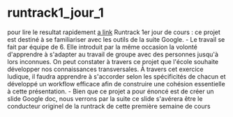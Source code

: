 # runtrack1_jour_1
pour lire le resultat rapidement [a link](https://johan-bouguermouh.github.io/runtrack1_jour_1/)
Runtrack 1er jour de cours : ce projet est destiné à se familiariser avec les outils de la suite Google.  - Le travail se fait par équipe de 6. Elle introduit par la même occasion la volonté d'apprendre à s'adapter au travail de groupe avec des personnes jusqu'à lors inconnues. On peut constater à travers ce projet que l'école souhaite développer nos connaissances transversales. À travers cet exercice ludique, il faudra apprendre à s'accorder selon les spécificités de chacun et développé un workflow efficace afin de construire une cohésion essentielle à cette présentation. - Bien que ce projet a pour énoncé est de créer un slide Google doc, nous verrons par la suite ce slide s'avérera être le conducteur originel de la runtrack de cette première semaine de cours

